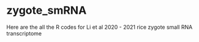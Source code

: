 # zygote_smRNA
Here are the all the R codes for Li et al 2020 - 2021 rice zygote small RNA transcriptome 
